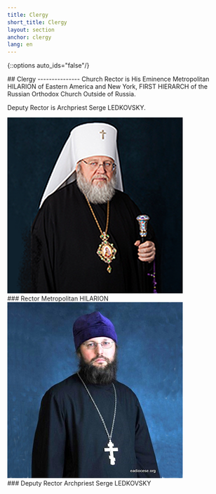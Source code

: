 ```yaml
---
title: Clergy
short_title: Clergy
layout: section
anchor: clergy
lang: en
---
```

{::options auto_ids="false"/}
<div class="section-title center" markdown="1">
##  Clergy
---------------
Church Rector is His Eminence Metropolitan HILARION of Eastern America and New York,
FIRST HIERARCH of the Russian Orthodox Church Outside of Russia.

Deputy Rector is Archpriest Serge LEDKOVSKY.
</div>

<div class="row">

<div class="col-md-4 col-md-offset-2">
<div class="thumbnail">
<img alt="..." src="img/metr_hilarion.png" class="img-thumbnail team-img">
<div class="caption" markdown="1">
### Rector
Metropolitan HILARION
</div>
</div>
</div>

<div class="col-md-4">
<div class="thumbnail">
<img alt="..." src="img/rev_serge_ledk.png" class="img-thumbnail team-img">
<div class="caption" markdown="1">
### Deputy Rector
Archpriest Serge LEDKOVSKY
</div>
</div>
</div>

</div>
